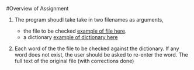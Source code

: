 #Overview of Assignment

1. The program shoudl take take in two filenames as arguments, 
    - the file to be checked  [example of file here](./archives/example-text.txt).
    - a dictionary [example of dictionary here](./archives/english.txt)


2. Each word of the the file to be checked against the dictionary. If any  word does not exist, the user should be asked to re-enter the word. The full text of the original file (with corrections done) 


